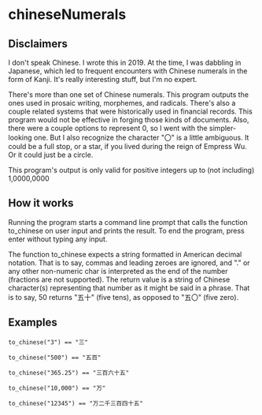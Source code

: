 # chineseNumerals

## Disclaimers

I don't speak Chinese. I wrote this in 2019. At the time, I was dabbling in Japanese, which led to frequent encounters with Chinese numerals in the form of Kanji. It's really interesting stuff, but I'm no expert.

There's more than one set of Chinese numerals. This program outputs the ones used in prosaic writing, morphemes, and radicals. There's also a couple related systems that were historically used in financial records. This program would not be effective in forging those kinds of documents. Also, there were a couple options to represent 0, so I went with the simpler-looking one. But I also recognize the character "〇" is a little ambiguous. It could be a full stop, or a star, if you lived during the reign of Empress Wu. Or it could just be a circle.

This program's output is only valid for positive integers up to (not including) 1,0000,0000

## How it works

Running the program starts a command line prompt that calls the function to_chinese on user input and prints the result. To end the program, press enter without typing any input.

The function to_chinese expects a string formatted in American decimal notation. That is to say, commas and leading zeroes are ignored, and "." or  any other non-numeric char is interpreted as the end of the number (fractions are not supported). The return value is a string of Chinese character(s) representing that number as it might be said in a phrase. That is to say, 50 returns "五十" (five tens), as opposed to "五〇" (five zero).

## Examples

	to_chinese("3") == "三"

	to_chinese("500") == "五百"

	to_chinese("365.25") == "三百六十五"

	to_chinese("10,000") == "万"

	to_chinese("12345") == "万二千三百四十五"

